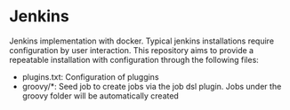 # Jenkins
Jenkins implementation with docker. Typical jenkins installations require configuration by user interaction. This repository aims to provide a repeatable installation with configuration through the following files:

* plugins.txt: Configuration of pluggins
* groovy/*:    Seed job to create jobs via the job dsl plugin. Jobs under the groovy folder will be automatically created